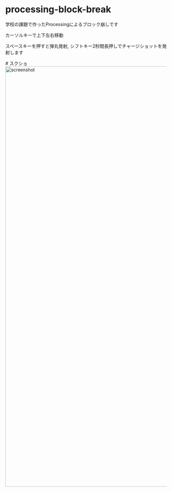 # processing-block-break
学校の課題で作ったProcessingによるブロック崩しです
<p>カーソルキーで上下左右移動</p>
<p>スペースキーを押すと弾丸発射, シフトキー2秒間長押しでチャージショットを発射します</p>
# スクショ

<img width="1312" alt="screenshot" src="https://user-images.githubusercontent.com/49859648/63402806-ad29cb00-c417-11e9-8b31-17355b2eb3aa.png">
